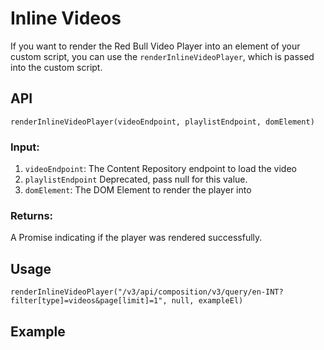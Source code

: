 # Inline Videos
If you want to render the Red Bull Video Player into an element of your custom script, you can use
the `renderInlineVideoPlayer`, which is passed into the custom script.

## API
`renderInlineVideoPlayer(videoEndpoint, playlistEndpoint, domElement)`

### Input:
1. `videoEndpoint`: The Content Repository endpoint to load the video
2. `playlistEndpoint` Deprecated, pass null for this value.
3. `domElement`: The DOM Element to render the player into

### Returns:
A Promise indicating if the player was rendered successfully.

## Usage
`renderInlineVideoPlayer("/v3/api/composition/v3/query/en-INT?filter[type]=videos&page[limit]=1", null, exampleEl)`

## Example
